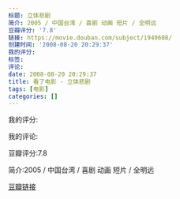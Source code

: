 ```yaml
---
标题: 立体悲剧
简介: 2005 / 中国台湾 / 喜剧 动画 短片 / 全明远
豆瓣评分: '7.8'
链接: https://movie.douban.com/subject/1949608/
创建时间: '2008-08-20 20:29:37'
我的评分:
标签:
评论:
date: 2008-08-20 20:29:37
title: 看了电影 - 立体悲剧
tags: [电影]
categories: []
---
```


我的评分:

我的评论:

豆瓣评分:7.8

简介:2005 / 中国台湾 / 喜剧 动画 短片 / 全明远

[豆瓣链接](https://movie.douban.com/subject/1949608/)


